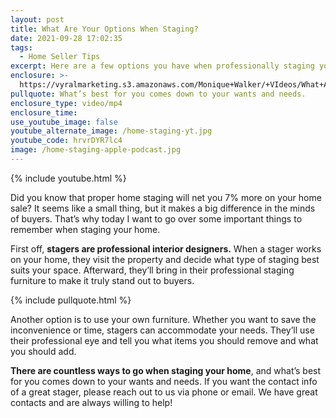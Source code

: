 ```yaml
---
layout: post
title: What Are Your Options When Staging?
date: 2021-09-28 17:02:35
tags:
  - Home Seller Tips
excerpt: Here are a few options you have when professionally staging your home.
enclosure: >-
  https://vyralmarketing.s3.amazonaws.com/Monique+Walker/+VIdeos/What+Are+Your+Options+When+Staging_.mp4
pullquote: What’s best for you comes down to your wants and needs.
enclosure_type: video/mp4
enclosure_time:
use_youtube_image: false
youtube_alternate_image: /home-staging-yt.jpg
youtube_code: hrvrDYR7lc4
image: /home-staging-apple-podcast.jpg
---
```

{% include youtube.html %}

Did you know that proper home staging will net you 7% more on your home sale? It seems like a small thing, but it makes a big difference in the minds of buyers. That’s why today I want to go over some important things to remember when staging your home.&nbsp;

First off, **stagers are professional interior designers.** When a stager works on your home, they visit the property and decide what type of staging best suits your space. Afterward, they’ll bring in their professional staging furniture to make it truly stand out to buyers.&nbsp;

{% include pullquote.html %}

Another option is to use your own furniture. Whether you want to save the inconvenience or time, stagers can accommodate your needs. They’ll use their professional eye and tell you what items you should remove and what you should add.&nbsp;

**There are countless ways to go when staging your home**, and what’s best for you comes down to your wants and needs. If you want the contact info of a great stager, please reach out to us via phone or email. We have great contacts and are always willing to help\!
